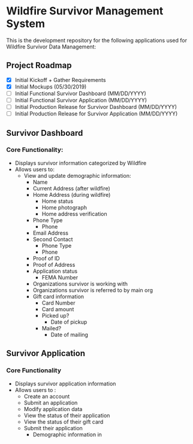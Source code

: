 # Wildfire Survivor Management System

This is the development repository for the following applications used for Wildfire Survivor Data Management:

## Project Roadmap

- [x] Initial Kickoff + Gather Requirements
- [x] Initial Mockups (05/30/2019)
- [ ] Initial Functional Survivor Dashboard (MM/DD/YYYY)
- [ ] Initial Functional Survivor Application (MM/DD/YYYY)
- [ ] Initial Production Release for Survivor Dashboard (MM/DD/YYYY)
- [ ] Initial Production Release for Survivor Application (MM/DD/YYYY)

## Survivor Dashboard

### Core Functionality:

- Displays survivor information categorized by Wildfire
- Allows users to:
  - View and update demographic information:
    - Name
    - Current Address (after wildfire)
    - Home Address (during wildfire)
      - Home status
      - Home photograph
      - Home address verification
    - Phone Type
      - Phone
    - Email Address
    - Second Contact
      - Phone Type
      - Phone
    - Proof of ID
    - Proof of Address
    - Application status
      - FEMA Number
    - Organizations survivor is working with
    - Organizations survivor is referred to by main org
    - Gift card information
      - Card Number
      - Card amount
      - Picked up?
        - Date of pickup
      - Mailed?
        - Date of mailing

## Survivor Application

### Core Functionality

- Displays survivor application information
- Allows users to :
  - Create an account
  - Submit an application
  - Modify application data
  - View the status of their application
  - View the status of their gift card
  - Submit their application
    - Demographic information in
